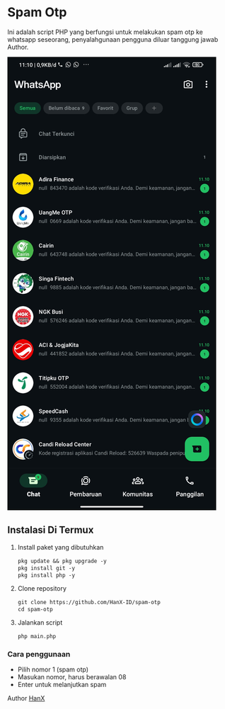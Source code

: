 # Spam Otp
Ini adalah script PHP yang berfungsi untuk melakukan spam otp ke whatsapp seseorang, penyalahgunaan pengguna diluar tanggung jawab Author.

![Foto](spam.jpg)
## Instalasi Di Termux
1. Install paket yang dibutuhkan
   ```
   pkg update && pkg upgrade -y
   pkg install git -y
   pkg install php -y
   ```
2. Clone repository
   ```
   git clone https://github.com/HanX-ID/spam-otp
   cd spam-otp
   ```
3. Jalankan script
   ```
   php main.php
   ```

### Cara penggunaan 
- Pilih nomor 1 (spam otp)
- Masukan nomor, harus berawalan 08
- Enter untuk melanjutkan spam

Author [HanX](https://github.com/HanX-ID)
